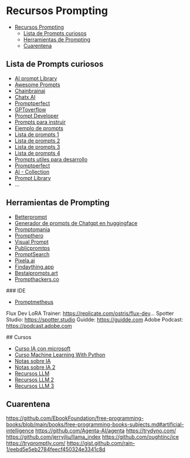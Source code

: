 # Recursos Prompting

- [Recursos Prompting](#recursos-prompting)
  - [Lista de Prompts curiosos](#lista-de-prompts-curiosos)
  - [Herramientas de Prompting](#herramientas-de-prompting)
  - [Cuarentena](#cuarentena)





## Lista de Prompts curiosos

* [AI prompt Library](https://contentatscale.ai/ai-prompt-library/)
* [Awesome Prompts](https://github.com/f/awesome-chatgpt-prompts)
* [Chainbrainai](https://www.chainbrainai.com/)
* [Chatx AI](https://chatx.ai/marketplace/category/chatgpt/)
* [Promptperfect](https://promptperfect.jina.ai/)
* [GPToverflow](https://www.gptoverflow.link/questions)
* [Prompt Developer](https://blog.devgenius.io/100-developer-assisting-prompts-for-chatgpt-part-1-52dd8b4002f1)
* [Prompts para instruir](https://github.com/kevinamiri/Instructgpt-prompts)
* [Ejemplo de prompts](https://github.com/yokoffing/ChatGPT-Prompts)
* [Lista de prompts 1](https://mpost.io/100-best-chatgpt-prompts-to-unleash-ais-potential/)
* [Lista de prompts 2](https://www.alvarezjoseph.com/blog/prompts-para-chat-gpt-o-open-ai)
* [Lista de prompts 3](https://santiagocosme.com/mejores-prompts-de-chatgpt-guia-completa/)
* [Lista de prompts 4](https://github.com/corralm/awesome-prompting)
* [Prompts utiles para desarrollo](https://github.com/PickleBoxer/dev-chatgpt-prompts)
* [Promptperfect](https://promptperfect.jina.ai/)
* [AI - Collection](https://github.com/ai-collection/ai-collection/blob/main/README.es.md)
* [Prompt Library](https://docs.anthropic.com/en/prompt-library/library)
* ...





## Herramientas de Prompting

* [Betterprompt](https://github.com/stjordanis/betterprompt)
* [Generador de prompts de Chatgpt en huggingface](https://huggingface.co/spaces/merve/ChatGPT-prompt-generator)
* [Promptomania](https://promptomania.com/)
* [Prompthero](https://prompthero.com/prompt/4d4bddd65da)
* [Visual Prompt](https://tools.saxifrage.xyz/prompt)
* [Publicpromtps](https://publicprompts.art/)
* [PromptSearch](https://pagebrain.ai/promptsearch)
* [Pixela.ai](https://pixela.ai/)
* [Findaything.app](https://findanything.app/#try-now)
* [Bestaiprompts.art](https://bestaiprompts.art/)
* [Prompthackers.co](https://www.prompthackers.co/chatgpt-prompt-generator)


### IDE

* [Promptmetheus](https://promptmetheus.com/)




Flux Dev LoRA Trainer: https://replicate.com/ostris/flux-dev...
Spotter Studio: https://spotter.studio
Guidde: https://guidde.com
Adobe Podcast: https://podcast.adobe.com




## Cursos

* [Curso IA con microsoft](https://github.com/microsoft/AI-For-Beginners)
* [Curso Machine Learning With Python](https://www.freecodecamp.org/learn/machine-learning-with-python/)
* [Notas sobre IA](https://github.com/swyxio/ai-notes/tree/main)
* [Notas sobre IA 2](https://github.com/ghimiresunil/LLM-PowerHouse-A-Curated-Guide-for-Large-Language-Models-with-Custom-Training-and-Inferencing)
* [Recursos LLM](https://github.com/Hannibal046/Awesome-LLM)
* [Recursos LLM 2](https://github.com/dair-ai/Prompt-Engineering-Guide/blob/main/README.md)
* [Recursos LLM 3](https://github.com/kasperjunge/LLM-Guide)






## Cuarentena


https://github.com/EbookFoundation/free-programming-books/blob/main/books/free-programming-books-subjects.md#artificial-intelligence
https://github.com/Agenta-AI/agenta
https://trydyno.com/
https://github.com/jerryjliu/llama_index
https://github.com/oughtinc/ice
https://trypromptly.com/
https://gist.github.com/rain-1/eebd5e5eb2784feecf450324e3341c8d
